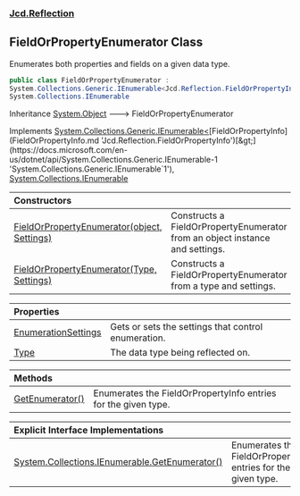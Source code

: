 ### [Jcd.Reflection](Jcd.Reflection.md 'Jcd.Reflection')

## FieldOrPropertyEnumerator Class

Enumerates both properties and fields on a given data type.

```csharp
public class FieldOrPropertyEnumerator :
System.Collections.Generic.IEnumerable<Jcd.Reflection.FieldOrPropertyInfo>,
System.Collections.IEnumerable
```

Inheritance [System.Object](https://docs.microsoft.com/en-us/dotnet/api/System.Object 'System.Object') &#129106;
FieldOrPropertyEnumerator

Implements [System.Collections.Generic.IEnumerable&lt;](https://docs.microsoft.com/en-us/dotnet/api/System.Collections.Generic.IEnumerable-1 'System.Collections.Generic.IEnumerable`1')[FieldOrPropertyInfo](FieldOrPropertyInfo.md 'Jcd.Reflection.FieldOrPropertyInfo')[&gt;](https://docs.microsoft.com/en-us/dotnet/api/System.Collections.Generic.IEnumerable-1 'System.Collections.Generic.IEnumerable`1'), [System.Collections.IEnumerable](https://docs.microsoft.com/en-us/dotnet/api/System.Collections.IEnumerable 'System.Collections.IEnumerable')

| Constructors                                                                                                                                                                                                                                |                                                                              |
|:--------------------------------------------------------------------------------------------------------------------------------------------------------------------------------------------------------------------------------------------|:-----------------------------------------------------------------------------|
| [FieldOrPropertyEnumerator(object, Settings)](FieldOrPropertyEnumerator..ctor.w1acAbQGMn1IEfX8GSOkig.md 'Jcd.Reflection.FieldOrPropertyEnumerator.FieldOrPropertyEnumerator(object, Jcd.Reflection.FieldOrPropertyEnumerator.Settings)')    | Constructs a FieldOrPropertyEnumerator from an object instance and settings. |
| [FieldOrPropertyEnumerator(Type, Settings)](FieldOrPropertyEnumerator..ctor.fLo7XjtDYFunQKCcsH/uyg.md 'Jcd.Reflection.FieldOrPropertyEnumerator.FieldOrPropertyEnumerator(System.Type, Jcd.Reflection.FieldOrPropertyEnumerator.Settings)') | Constructs a FieldOrPropertyEnumerator from a type and settings.             |

| Properties                                                                                                                             |                                                     |
|:---------------------------------------------------------------------------------------------------------------------------------------|:----------------------------------------------------|
| [EnumerationSettings](FieldOrPropertyEnumerator.EnumerationSettings.md 'Jcd.Reflection.FieldOrPropertyEnumerator.EnumerationSettings') | Gets or sets the settings that control enumeration. |
| [Type](FieldOrPropertyEnumerator.Type.md 'Jcd.Reflection.FieldOrPropertyEnumerator.Type')                                              | The data type being reflected on.                   |

| Methods                                                                                                                    |                                                                |
|:---------------------------------------------------------------------------------------------------------------------------|:---------------------------------------------------------------|
| [GetEnumerator()](FieldOrPropertyEnumerator.GetEnumerator().md 'Jcd.Reflection.FieldOrPropertyEnumerator.GetEnumerator()') | Enumerates the FieldOrPropertyInfo entries for the given type. |

| Explicit Interface Implementations                                                                                                                                                                                      |                                                                |
|:------------------------------------------------------------------------------------------------------------------------------------------------------------------------------------------------------------------------|:---------------------------------------------------------------|
| [System.Collections.IEnumerable.GetEnumerator()](FieldOrPropertyEnumerator.System.Collections.IEnumerable.GetEnumerator().md 'Jcd.Reflection.FieldOrPropertyEnumerator.System.Collections.IEnumerable.GetEnumerator()') | Enumerates the FieldOrPropertyInfo entries for the given type. |
